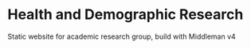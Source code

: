 # Health and Demographic Research

Static website for academic research group, build with Middleman v4
